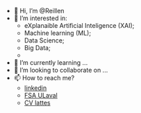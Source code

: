 - 👋 Hi, I’m @Reillen
- 👀 I’m interested in:
  - eXplanaible Artificial Inteligence (XAI);
  - Machine learning (ML);
  - Data Science;
  - Big Data;
  -  
- 🌱 I’m currently learning ...
- 💞️ I’m looking to collaborate on ...
- 📫 How to reach me?
  - [linkedin](https://www.linkedin.com/in/carloreillenmsc/)
  - [FSA ULaval](https://www4.fsa.ulaval.ca/etudiant/carlo-reillen-lima-martins/)
  - [CV lattes]( http://lattes.cnpq.br/7469254343842744)

<!---
Reillen/Reillen is a ✨ special ✨ repository because its `README.md` (this file) appears on your GitHub profile.
You can click the Preview link to take a look at your changes.
--->
